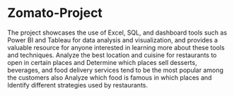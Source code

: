 # Zomato-Project
The project showcases the use of Excel, SQL, and dashboard tools such as Power BI and Tableau for data analysis and visualization, and provides a valuable resource for anyone interested in learning more about these tools and techniques.
Analyze the best location and cuisine for restaurants to open in certain places and Determine which places sell desserts, beverages, and food delivery services tend to be the most popular among the customers also Analyze which food is famous in which places and Identify different strategies used by restaurants.



